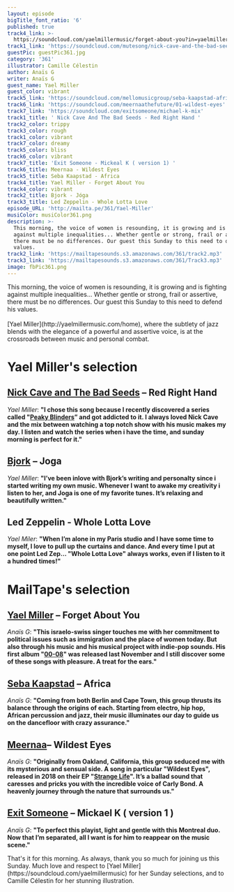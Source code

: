 ```yaml
---
layout: episode
bigTitle_font_ratio: '6'
published: true
track4_link: >-
  https://soundcloud.com/yaelmillermusic/forget-about-you?in=yaelmillermusic/sets/00-08a
track1_link: 'https://soundcloud.com/mutesong/nick-cave-and-the-bad-seeds'
guestPic: guestPic361.jpg
category: '361'
illustrator: Camille Célestin
author: Anaïs G
writer: Anaïs G
guest_name: Yael Miller
guest_color: vibrant
track5_link: 'https://soundcloud.com/mellomusicgroup/seba-kaapstad-africa'
track6_link: 'https://soundcloud.com/meernaathefuture/01-wildest-eyes'
track7_link: 'https://soundcloud.com/exitsomeone/michael-k-mix'
track1_title: ' Nick Cave And The Bad Seeds - Red Right Hand '
track2_color: trippy
track3_color: rough
track1_color: vibrant
track7_color: dreamy
track5_color: bliss
track6_color: vibrant
track7_title: 'Exit Someone - Mickeal K ( version 1) '
track6_title: Meernaa - Wildest Eyes
track5_title: Seba Kaapstad - Africa
track4_title: Yael Miller - Forget About You
track4_color: vibrant
track2_title: Bjork - Jóga
track3_title: Led Zeppelin - Whole Lotta Love
episode_URL: 'http://mailta.pe/361/Yael-Miller'
musiColor: musiColor361.png
description: >-
  This morning, the voice of women is resounding, it is growing and is fighting
  against multiple inequalities... Whether gentle or strong, frail or assertive,
  there must be no differences. Our guest this Sunday to this need to defend his
  values.
track2_link: 'https://mailtapesounds.s3.amazonaws.com/361/track2.mp3'
track3_link: 'https://mailtapesounds.s3.amazonaws.com/361/Track3.mp3'
image: fbPic361.png
---
```



<p id="introduction"> This morning, the voice of women is resounding, it is growing and is fighting against multiple inequalities... Whether gentle or strong, frail or assertive, there must be no differences. Our guest this Sunday to this need to defend his values.
<br><br>
[Yael Miller](http://yaelmillermusic.com/home), where the subtlety of jazz blends with the elegance of a powerful and assertive voice, is at the crossroads between music and personal combat.
</p>



# Yael Miller's selection

## [Nick Cave and The Bad Seeds](https://www.nickcave.com/)  – Red Right Hand
_Yael Miller_: **"**I chose this song because I recently discovered a series called "[Peaky Blinders](https://fr.wikipedia.org/wiki/Peaky_Blinders_(s%C3%A9rie_t%C3%A9l%C3%A9vis%C3%A9e))” and got addicted to it. I always loved Nick Cave and the mix between watching a top notch show with his music makes my day. I listen and watch the series when i have the time, and sunday morning is perfect for it.**"**


## [Bjork](https://www.bjork.fr/) – Joga
_Yael Miller_: **"**I’ve been inlove with Bjork’s writing and personalty since i started writing my own music. Whenever I want to awake my creativity i listen to her, and Joga is one of my favorite tunes. It’s relaxing and beautifully written.**"**

## Led Zeppelin - Whole Lotta Love
_Yael Miler_: **"**When I’m alone in my Paris studio and I have some time to myself, I love to pull up the curtains and dance. And every time I put at one point Led Zep… "Whole Lotta Love" always works, even if I listen to it a hundred times!**"**


# MailTape's selection

## [Yael Miller](https://www.facebook.com/yaelmillerpage/) – Forget About You 
_Anaïs G_: **"**This israelo-swiss singer touches me with her commitment to political issues such as immigration and the place of women today. But also through his music and his musical project with indie-pop sounds. His first album "[00-08](https://soundcloud.com/yaelmillermusic/sets/00-08a)" was released last November and I still discover some of these songs with pleasure. A treat for the ears.**"**

## [Seba Kaapstad](http://www.kaapstad-music.com/) – Africa
_Anaïs G_: **"**Coming from both Berlin and Cape Town, this group thrusts its balance through the origins of each. Starting from electro, hip hop, African percussion and jazz, their music illuminates our day to guide us on the dancefloor with crazy assurance.**"**

## [Meernaa](http://www.meernaa.com/#home)– Wildest Eyes
_Anaïs G_: **"**Originally from Oakland, California, this group seduced me with its mysterious and sensual side. A song in particular "Wildest Eyes", released in 2018 on their EP "[Strange Life](https://meernaa.bandcamp.com/album/strange-life-ep)". It’s a ballad sound that caresses and pricks you with the incredible voice of Carly Bond. A heavenly journey through the nature that surrounds us.**"**

## [Exit Someone](https://exitsomeone.bandcamp.com/) – Mickael K ( version 1 )
_Anaïs G_: **"**To perfect this playist, light and gentle with this Montreal duo. Now that I’m separated, all I want is for him to reappear on the music scene.**"**


<p id="outroduction"> That's it for this morning. As always, thank you so much for joining us this Sunday. Much love and respect to [Yael Miller](https://soundcloud.com/yaelmillermusic) for her Sunday selections, and to Camille Célestin for her stunning illustration.</p>
